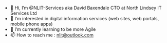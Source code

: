 - 👋 Hi, I’m @NLIT-Services aka David Baxendale CTO at North Lindsey IT Services Ltd
- 👀 I’m interested in digital information services (web sites, web portals, mobile phone apps)
- 🌱 I’m currently learning to be more Agile
- 📫 How to reach me : nlit@outlook.com

<!---
NLIT-Services/NLIT-Services is a ✨ special ✨ repository because its `README.md` (this file) appears on your GitHub profile.
You can click the Preview link to take a look at your changes.
--->
